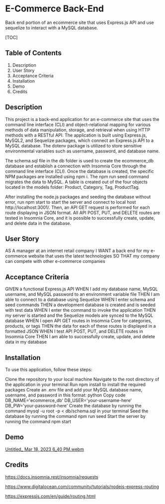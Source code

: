 # E-Commerce Back-End
Back end portion of an ecommerce site that uses Express.js API and use sequelize to interact with a MySQL database.

[TOC]
## Table of Contents

1. Description
2. User Story
3. Acceptance Criteria
4. Installation
5. Demo
6. Credits

## Description

This project is a back-end application for an e-commerce site that uses the command line interface (CLI) and object-relational mapping for various methods of data manipulation, storage, and retrieval when using HTTP methods with a RESTful API. The application is built using Express.js, MySQL2, and Sequelize packages, which connect an Express.js API to a MySQL database. The dotenv package is utilized to store sensitive environmental variables such as username, password, and database name.

The schema.sql file in the db folder is used to create the ecommerce_db database and establish a connection with Insomnia Core through the command line interface (CLI). Once the database is created, the specific NPM packages are installed using npm i. The npm run seed command migrates the data to MySQL. A table is created out of the four objects located in the models folder: Product, Category, Tag, ProductTag.

After installing the node.js packages and seeding the database without error, run npm start to start the server and connect to local host http://localhost:3001/. Then, an API GET request is performed for each route displaying in JSON format. All API POST, PUT, and DELETE routes are tested in Insomnia Core, and it is possible to successfully create, update, and delete data in the database.


## User Story

AS A manager at an internet retail company
I WANT a back end for my e-commerce website that uses the latest technologies
SO THAT my company can compete with other e-commerce companies


## Acceptance Criteria

GIVEN a functional Express.js API
WHEN I add my database name, MySQL username, and MySQL password to an environment variable file
THEN I am able to connect to a database using Sequelize
WHEN I enter schema and seed commands
THEN a development database is created and is seeded with test data
WHEN I enter the command to invoke the application
THEN my server is started and the Sequelize models are synced to the MySQL database
WHEN I open API GET routes in Insomnia Core for categories, products, or tags
THEN the data for each of these routes is displayed in a formatted JSON
WHEN I test API POST, PUT, and DELETE routes in Insomnia Core
THEN I am able to successfully create, update, and delete data in my database


## Installation

To use this application, follow these steps:

Clone the repository to your local machine
Navigate to the root directory of the application in your terminal
Run npm install to install the required packages
Create an .env file and add your MySQL database name, username, and password in this format:
python
Copy code
DB_NAME='ecommerce_db'
DB_USER='your-username-here'
DB_PW='your-password-here'
Create the database by running the command mysql -u root -p < db/schema.sql in your terminal
Seed the database by running the command npm run seed
Start the server by running the command npm start


## Demo




[Untitled_ Mar 18, 2023 6_40 PM.webm](https://user-images.githubusercontent.com/106099150/227735896-1c655431-06cf-4497-8bf5-4deb5609ea00.webm)




## Credits

https://docs.insomnia.rest/insomnia/requests

https://www.digitalocean.com/community/tutorials/nodejs-express-routing

https://expressjs.com/en/guide/routing.html


